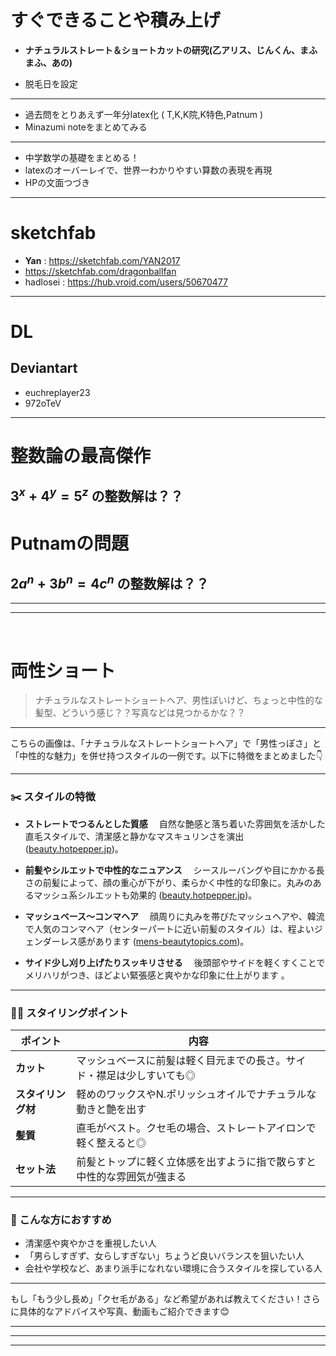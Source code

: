 # すぐできることや積み上げ

- **ナチュラルストレート＆ショートカットの研究(乙アリス、じんくん、まふまふ、あの)**

- 脱毛日を設定

---

- 過去問をとりあえず一年分latex化 ( T,K,K院,K特色,Patnum )
- Minazumi noteをまとめてみる

---

- 中学数学の基礎をまとめる！
- latexのオーバーレイで、世界一わかりやすい算数の表現を再現
- HPの文面つづき


---
# sketchfab
- **Yan** : https://sketchfab.com/YAN2017
- https://sketchfab.com/dragonballfan
- hadlosei : https://hub.vroid.com/users/50670477

---
# DL
## Deviantart
- euchreplayer23
- 972oTeV

---
# 整数論の最高傑作
## $3^x + 4^y = 5^z$ の整数解は？？

# Putnamの問題
## $2a^n + 3b^n = 4c^n$ の整数解は？？

---
---

<br>

# 両性ショート

>ナチュラルなストレートショートヘア、男性ぽいけど、ちょっと中性的な髪型、どういう感じ？？写真などは見つかるかな？？

---

こちらの画像は、「ナチュラルなストレートショートヘア」で「男性っぽさ」と「中性的な魅力」を併せ持つスタイルの一例です。以下に特徴をまとめました👇

---

### ✂️ スタイルの特徴

* **ストレートでつるんとした質感**
  　自然な艶感と落ち着いた雰囲気を活かした直毛スタイルで、清潔感と静かなマスキュリンさを演出 ([beauty.hotpepper.jp][1])。

* **前髪やシルエットで中性的なニュアンス**
  　シースルーバングや目にかかる長さの前髪によって、顔の重心が下がり、柔らかく中性的な印象に。丸みのあるマッシュ系シルエットも効果的 ([beauty.hotpepper.jp][1])。

* **マッシュベース～コンマヘア**
  　顔周りに丸みを帯びたマッシュヘアや、韓流で人気のコンマヘア（センターパートに近い前髪のスタイル）は、程よいジェンダーレス感があります ([mens-beautytopics.com][2])。

* **サイド少し刈り上げたりスッキリさせる**
  　後頭部やサイドを軽くすくことでメリハリがつき、ほどよい緊張感と爽やかな印象に仕上がります 。

---

### 🧑‍🎨 スタイリングポイント

| ポイント        | 内容                                  |
| ----------- | ----------------------------------- |
| **カット**     | マッシュベースに前髪は軽く目元までの長さ。サイド・襟足は少しすいても◎ |
| **スタイリング材** | 軽めのワックスやN.ポリッシュオイルでナチュラルな動きと艶を出す    |
| **髪質**      | 直毛がベスト。クセ毛の場合、ストレートアイロンで軽く整えると◎     |
| **セット法**    | 前髪とトップに軽く立体感を出すように指で散らすと中性的な雰囲気が強まる |

---

### 🌟 こんな方におすすめ

* 清潔感や爽やかさを重視したい人
* 「男らしすぎず、女らしすぎない」ちょうど良いバランスを狙いたい人
* 会社や学校など、あまり派手になれない環境に合うスタイルを探している人

---

もし「もう少し長め」「クセ毛がある」など希望があれば教えてください！さらに具体的なアドバイスや写真、動画もご紹介できます😊

[1]: https://beauty.hotpepper.jp/magazine/322272/?utm_source=chatgpt.com "メンズショートヘア34選。ニーズ別に2025年版の最旬ショートを ..."
[2]: https://mens-beautytopics.com/mens_hair/42/?utm_source=chatgpt.com "【2025春夏】最新メンズ髪型 おすすめヘアスタイル 87選！"

---
---

<!-- web上の画像を取り込み
![代替テキスト](https://example.com/logo.png)
-->

---

